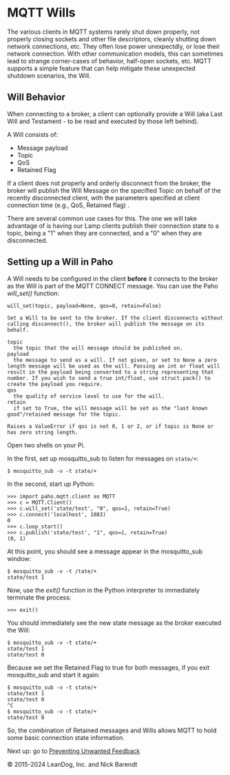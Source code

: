 # MQTT Wills

The various clients in MQTT systems rarely shut down properly, not properly closing sockets and other file descriptors, cleanly shutting down network connections, etc.  They often lose power unexpectdly, or lose their network connection.  With other communication models, this can sometimes lead to strange corner-cases of behavior, half-open sockets, etc.  MQTT supports a simple feature that can help mitigate these unexpected shutdown scenarios, the Will.

## Will Behavior
When connecting to a broker, a client can optionally provide a Will (aka Last Will and Testament - to be read and executed by those left behind).

A Will consists of:

* Message payload
* Topic
* QoS
* Retained Flag

If a client does not properly and orderly disconnect from the broker, the broker will publish the Will Message on the specified Topic on behalf of the recently disconnected client, with the parameters specified at client connection time (e.g., QoS, Retained flag) .

There are several common use cases for this.  The one we will take advantage of is having our Lamp clients publish their connection state to a topic, being a "1" when they are connected, and a "0" when they are disconnected.

## Setting up a Will in Paho
A Will needs to be configured in the client **before** it connects to the broker as the Will is part of the MQTT CONNECT message.  You can use the Paho _will\_set()_ function:

```
will_set(topic, payload=None, qos=0, retain=False)

Set a Will to be sent to the broker. If the client disconnects without calling disconnect(), the broker will publish the message on its behalf.

topic
  the topic that the will message should be published on.
payload
  the message to send as a will. If not given, or set to None a zero length message will be used as the will. Passing an int or float will result in the payload being converted to a string representing that number. If you wish to send a true int/float, use struct.pack() to create the payload you require.
qos
  the quality of service level to use for the will.
retain
  if set to True, the will message will be set as the "last known good"/retained message for the topic.

Raises a ValueError if qos is not 0, 1 or 2, or if topic is None or has zero string length.
```

Open two shells on your Pi.

In the first, set up mosquitto_sub to listen for messages on ```state/+```:

```
$ mosquitto_sub -v -t state/+
```

In the second, start up Python:

```
>>> import paho.mqtt.client as MQTT
>>> c = MQTT.Client()
>>> c.will_set('state/test', "0", qos=1, retain=True)
>>> c.connect('localhost', 1883)
0
>>> c.loop_start()
>>> c.publish('state/test', "1", qos=1, retain=True)
(0, 1)
```

At this point, you should see a message appear in the mosquitto_sub window:

```
$ mosquitto_sub -v -t /tate/+
state/test 1
```

Now, use the _exit()_ function in the Python interpreter to immediately terminate the process:

```
>>> exit()
```

You should immediately see the new state message as the broker executed the Will:

```
$ mosquitto_sub -v -t state/+
state/test 1
state/test 0
```

Because we set the Retained Flag to true for both messages, if you exit mosquitto_sub and start it again:

```
$ mosquitto_sub -v -t state/+
state/test 1
state/test 0
^C
$ mosquitto_sub -v -t state/+
state/test 0
```

So, the combination of Retained messages and Wills allows MQTT to hold some basic connection state information.

Next up: go to [Preventing Unwanted Feedback](../04.05_Preventing_Unwanted_Feedback/README.md)

&copy; 2015-2024 LeanDog, Inc. and Nick Barendt
